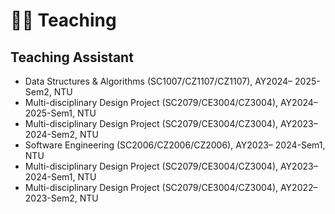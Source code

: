 # 👩‍🏫 Teaching
## Teaching Assistant
+ Data Structures & Algorithms (SC1007/CZ1107/CZ1107), AY2024– 2025-Sem2, NTU
+ Multi-disciplinary Design Project (SC2079/CE3004/CZ3004), AY2024– 2025-Sem1, NTU
+ Multi-disciplinary Design Project (SC2079/CE3004/CZ3004), AY2023– 2024-Sem2, NTU
+ Software Engineering (SC2006/CZ2006/CZ2006), AY2023– 2024-Sem1, NTU
+ Multi-disciplinary Design Project (SC2079/CE3004/CZ3004), AY2023– 2024-Sem1, NTU
+ Multi-disciplinary Design Project (SC2079/CE3004/CZ3004), AY2022– 2023-Sem2, NTU